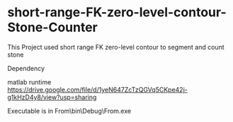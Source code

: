 # short-range-FK-zero-level-contour-Stone-Counter
This Project used short range FK zero-level contour to segment and count stone

Dependency

matlab runtime 
https://drive.google.com/file/d/1yeN647ZcTzQGVq5CKpe42j-g1kHzD4y8/view?usp=sharing

Executable is in  From\bin\Debug\From.exe
